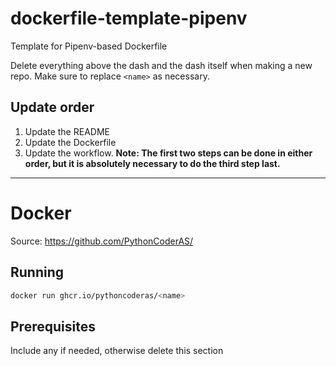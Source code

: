 # dockerfile-template-pipenv
Template for Pipenv-based Dockerfile

Delete everything above the dash and the dash itself when making a new repo. Make sure to replace `<name>` as necessary.

## Update order

1. Update the README
2. Update the Dockerfile
3. Update the workflow. **Note: The first two steps can be done in either order, but it is absolutely necessary to do the third step last.**

----

# <name> Docker

Source: https://github.com/PythonCoderAS/<original repo name>

## Running

```bash
docker run ghcr.io/pythoncoderas/<name>
```

## Prerequisites

Include any if needed, otherwise delete this section
